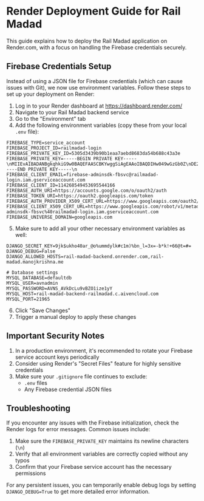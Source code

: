 # Render Deployment Guide for Rail Madad

This guide explains how to deploy the Rail Madad application on Render.com, with a focus on handling the Firebase credentials securely.

## Firebase Credentials Setup

Instead of using a JSON file for Firebase credentials (which can cause issues with Git), we now use environment variables. Follow these steps to set up your deployment on Render:

1. Log in to your Render dashboard at https://dashboard.render.com/
2. Navigate to your Rail Madad backend service
3. Go to the "Environment" tab
4. Add the following environment variables (copy these from your local `.env` file):

```
FIREBASE_TYPE=service_account
FIREBASE_PROJECT_ID=railmadad-login
FIREBASE_PRIVATE_KEY_ID=5305d3439b90b1eaa7aebd8683da54b688c43a3e
FIREBASE_PRIVATE_KEY=-----BEGIN PRIVATE KEY-----\nMIIEvAIBADANBgkqhkiG9w0BAQEFAASCBKYwggSiAgEAAoIBAQDIHw049wGzGb0Z\nDE2hd5MCht1OJFILcX7KB86tHiBQZXtom3mPBVZ5r5lnKGqavYhOCYt9hWJEAmLU\nSa0wMjGDCnnNm6aXmetdHSm36Cblmzt9bXQ5myoyDYpYNz8gVavt2q28qFvpXJpG\nkxFlNfJB3izML755aIULel3oMG5VoKcd1hWugJpV5tZPMrlxUlxn1NxIipwkhVDA\nwLWx5B1DMKLxud6b2mTDbehqEgyjcmRXjWEJilL+ZfT+ncs9jU5K1xGVgGM0SKhJ\n457CR9XDa4lOxPh+FdMwtfyyZRLLKSgjOhDoSaCA9GJ8Mu7iusqWKYoJPIRsGRrw\nGp8ORAa5AgMBAAECggEAA4k47JbAuu9rffPPs1ivik3jvyu5H2aj/OHibwCnRYRl\nh9WncjV/76qApWf7ajyLGgXlJxSiRd1c7a9XlhBs+4nF2TI04Vzg4cZQJGW/ujLh\n/Ddg5FuvhS7kEOb5AJNC9HL2uuymoxr1xuV2Wzl2zF8mn30Aepi0MR26Zw3kBTNH\nfueNgeIoaqDbg5UHY8Xs1zJD8sP7WR0Bvow3544vOCR2Gkrfh0VvHN5QKXxluNwP\ngfSpB2DECBnjXfbtTipGiJntP1eqculkvuejR/3o0MrzreR/uam9+dqpKA3h8zOs\nTwSNXzzsjxbtk1s/LqCrjuB7LVeGkdXJFgDisocguQKBgQDsu5C4BoetzAWuq66W\n+rB7GTwBImY7Pd+9jU79v9KR49KaAAiqGH9tW+ZI1LsGWCI7ZA+spJHiP6vfZVLc\nbvjuA/utHyo8TbC4b08M0ULHhFj/iIei/L/cIYajteTHREXmV8qC6WZJAPPkRG0Z\ne24g7h4v2OOaNq/odzGjfMAtXwKBgQDYaKvaBcfHqsIsZ7T/W177JTvA1bAR9Siz\nk2WuRLq2oVEonJXU+oVTvsIzTZbeOTu9gdLSAmsV6hMSiU+EAmcfh8ADWkebf5v9\n77fmeO+ng6fgsIkGU3iIK8iMHd/L80u17Nkj7ZQ+S4Af+pNPdl1sTIMpJncAA9AD\nNbX7QYaq5wKBgChwReFZpDWpA1N6GkHKIvl0Lw7WjHYUNLMRf2vTJ6oqK6CI3vIH\na0UIDMdmJ2iHB5nzlsXb+tuWGsr3aPcksbsezRAeob1ZXBW1VeCPooOodPd5oAnU\neQWmaHRwrtrnK7WUS5CfRAy2b/MPST+wGPjhFCECQKboLpZcPgt6VO2rAoGAFy1m\nsmwKEIVmVHEq/mpfytAbDTUVrWavXEQ+EKMFyEeQtKPInE3Ud7qne+0kalqA3nQI\nCzv9EhTGxCZ2oLHNL6BPXUyO/MV3BIRnEsUDDdLY6QSfOFE6SIM/8FnGvUYqZqqe\nOu3YAa/+Ye5pVopbyRyMs5yOBC9kWOOowOcssCMCgYAI7b4CIEI2owuNpTu55lYX\nlAmFEX8uiMV7cLgCtpBLq5R/7pL7Bu3WXFnMEbVXY08lNBh6gsq/xAWuiF+stZuv\nedeLEy9lyFj9AFBlIxA8dWlk6eJtfUKwr+Z/yYpeod8cWXo+Xo8LV7j8k+lzAaJj\nbsqgfrNhqO73EvspEuySXw==\n-----END PRIVATE KEY-----\n
FIREBASE_CLIENT_EMAIL=firebase-adminsdk-fbsvc@railmadad-login.iam.gserviceaccount.com
FIREBASE_CLIENT_ID=114268549453695544166
FIREBASE_AUTH_URI=https://accounts.google.com/o/oauth2/auth
FIREBASE_TOKEN_URI=https://oauth2.googleapis.com/token
FIREBASE_AUTH_PROVIDER_X509_CERT_URL=https://www.googleapis.com/oauth2/v1/certs
FIREBASE_CLIENT_X509_CERT_URL=https://www.googleapis.com/robot/v1/metadata/x509/firebase-adminsdk-fbsvc%40railmadad-login.iam.gserviceaccount.com
FIREBASE_UNIVERSE_DOMAIN=googleapis.com
```

5. Make sure to add all your other necessary environment variables as well:

```
DJANGO_SECRET_KEY=9jk$ukho40ar_@o%ummdylk#c1m)%bn_l=3x=-b*k!+66@t=#=
DJANGO_DEBUG=False
DJANGO_ALLOWED_HOSTS=rail-madad-backend.onrender.com,rail-madad.manojkrishna.me

# Database settings
MYSQL_DATABASE=defaultdb
MYSQL_USER=avnadmin
MYSQL_PASSWORD=AVNS_AVkDcLu9vBZO1ize1yY
MYSQL_HOST=rail-madad-backend-railmadad.c.aivencloud.com
MYSQL_PORT=21965
```

6. Click "Save Changes"
7. Trigger a manual deploy to apply these changes

## Important Security Notes

1. In a production environment, it's recommended to rotate your Firebase service account keys periodically
2. Consider using Render's "Secret Files" feature for highly sensitive credentials
3. Make sure your `.gitignore` file continues to exclude:
   - `.env` files
   - Any Firebase credential JSON files

## Troubleshooting

If you encounter any issues with the Firebase initialization, check the Render logs for error messages. Common issues include:

1. Make sure the `FIREBASE_PRIVATE_KEY` maintains its newline characters (`\n`)
2. Verify that all environment variables are correctly copied without any typos
3. Confirm that your Firebase service account has the necessary permissions

For any persistent issues, you can temporarily enable debug logs by setting `DJANGO_DEBUG=True` to get more detailed error information.
